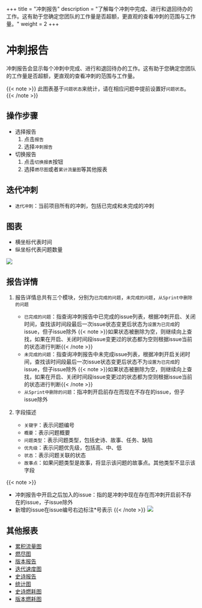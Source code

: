 +++
title = "冲刺报告"
description = "了解每个冲刺中完成、进行和退回待办的工作。这有助于您确定您团队的工作量是否超额，更直观的查看冲刺的范围与工作量。"
weight = 2
+++

# 冲刺报告

冲刺报告会显示每个冲刺中完成、进行和退回待办的工作。这有助于您确定您团队的工作量是否超额，更直观的查看冲刺的范围与工作量。

 {{< note >}} 此图表基于`问题状态`来统计，请在相应问题中提前设置好`问题状态`。{{< /note >}}

## 操作步骤
* 选择报告
    1. 点击`报告`
    2. 选择`冲刺报告`
* 切换报告
    1. 点击`切换报表`按钮
    2. 选择`燃尽图`或者`累计流量图`等其他报表

## 迭代冲刺
* `迭代冲刺`：当前项目所有的冲刺，包括已完成和未完成的冲刺

## 图表
* 横坐标代表时间
* 纵坐标代表问题数量

![](/docs/user-guide/agile/report/img/sprint-chart.jpg)

## 报告详情
1. 报告详情总共有三个模块，分别为`已完成的问题`，`未完成的问题`，`从Sprint中删除的问题`
    - `已完成的问题`：指查询冲刺报告中已完成的issue列表，根据冲刺开启、关闭时间，查找该时间段最后一次issue状态变更后状态为`设置为已完成`的issue，但子issue除外
        {{< note >}}如果状态被删除为空，则继续向上查找，如果在开启、关闭时间段issue变更过的状态都为空则根据issue当前的状态进行判断{{< /note >}}
    - `未完成的问题`：指查询冲刺报告中未完成issue列表，根据冲刺开启关闭时间，查找该时间段最后一次issue状态变更后状态不为`设置为已完成`的issue，但子issue除外
        {{< note >}}如果状态被删除为空，则继续向上查找，如果在开启、关闭时间段issue变更过的状态都为空则根据issue当前的状态进行判断{{< /note >}}
    - `从Sprint中删除的问题`：指冲刺开启前存在而现在不存在的issue，但子issue除外

2. 字段描述
    - `关键字`：表示问题编号
    - `概要`：表示问题概要
    - `问题类型`：表示问题类型，包括史诗、故事、任务、缺陷
    - `优先级`：表示问题优先级，包括高、中、低
    - `状态`：表示问题关联的状态
    - `故事点`：如果问题类型是故事，将显示该问题的故事点。其他类型不显示该字段
    
{{< note >}}
* 冲刺报告中开启之后加入的issue：指的是冲刺中现在存在而冲刺开启前不存在的issue，子issue除外
* 新增的issue在issue编号右边标注*号表示
{{< /note >}}
![](/docs/user-guide/agile/report/img/sprint-detail.jpg)


## 其他报表

- [累积流量图](../cumulative-flow)
- [燃尽图](../burn-down)
- [版本报告](../version-report)
- [迭代速度图](../iterative-chart)
- [史诗报告](../epic-report)
- [统计图](../statistical)
- [史诗燃耗图](../epicburndown)
- [版本燃耗图](../versionburndown)